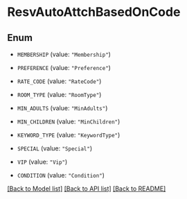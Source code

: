 # ResvAutoAttchBasedOnCode

## Enum


* `MEMBERSHIP` (value: `"Membership"`)

* `PREFERENCE` (value: `"Preference"`)

* `RATE_CODE` (value: `"RateCode"`)

* `ROOM_TYPE` (value: `"RoomType"`)

* `MIN_ADULTS` (value: `"MinAdults"`)

* `MIN_CHILDREN` (value: `"MinChildren"`)

* `KEYWORD_TYPE` (value: `"KeywordType"`)

* `SPECIAL` (value: `"Special"`)

* `VIP` (value: `"Vip"`)

* `CONDITION` (value: `"Condition"`)


[[Back to Model list]](../README.md#documentation-for-models) [[Back to API list]](../README.md#documentation-for-api-endpoints) [[Back to README]](../README.md)


